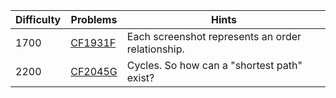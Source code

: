| Difficulty | Problems | Hints |
| -------- | -------- | -------- |
| 1700 | [CF1931F](https://codeforces.com/problemset/problem/1931/F) | Each screenshot represents an order relationship. |
| 2200 | [CF2045G](https://codeforces.com/problemset/problem/2045/G) | Cycles. So how can a "shortest path" exist? |